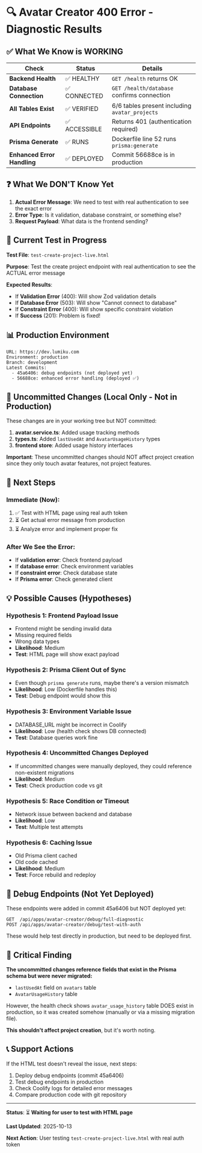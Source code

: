 # 🔍 Avatar Creator 400 Error - Diagnostic Results

## ✅ What We Know is WORKING

| Check | Status | Details |
|-------|--------|---------|
| **Backend Health** | ✅ HEALTHY | `GET /health` returns OK |
| **Database Connection** | ✅ CONNECTED | `GET /health/database` confirms connection |
| **All Tables Exist** | ✅ VERIFIED | 6/6 tables present including `avatar_projects` |
| **API Endpoints** | ✅ ACCESSIBLE | Returns 401 (authentication required) |
| **Prisma Generate** | ✅ RUNS | Dockerfile line 52 runs `prisma:generate` |
| **Enhanced Error Handling** | ✅ DEPLOYED | Commit 56688ce is in production |

## ❓ What We DON'T Know Yet

1. **Actual Error Message**: We need to test with real authentication to see the exact error
2. **Error Type**: Is it validation, database constraint, or something else?
3. **Request Payload**: What data is the frontend sending?

## 🧪 Current Test in Progress

**Test File**: `test-create-project-live.html`

**Purpose**: Test the create project endpoint with real authentication to see the ACTUAL error message

**Expected Results**:
- If **Validation Error** (400): Will show Zod validation details
- If **Database Error** (503): Will show "Cannot connect to database"
- If **Constraint Error** (400): Will show specific constraint violation
- If **Success** (201): Problem is fixed!

## 📊 Production Environment

```
URL: https://dev.lumiku.com
Environment: production
Branch: development
Latest Commits:
  - 45a6406: debug endpoints (not deployed yet)
  - 56688ce: enhanced error handling (deployed ✅)
```

## 🔧 Uncommitted Changes (Local Only - Not in Production)

These changes are in your working tree but NOT committed:

1. **avatar.service.ts**: Added usage tracking methods
2. **types.ts**: Added `lastUsedAt` and `AvatarUsageHistory` types
3. **frontend store**: Added usage history interfaces

**Important**: These uncommitted changes should NOT affect project creation since they only touch avatar features, not project features.

## 🎯 Next Steps

### Immediate (Now):
1. ✅ Test with HTML page using real auth token
2. ⏳ Get actual error message from production
3. ⏳ Analyze error and implement proper fix

### After We See the Error:
- If **validation error**: Check frontend payload
- If **database error**: Check environment variables
- If **constraint error**: Check database state
- If **Prisma error**: Check generated client

## 💡 Possible Causes (Hypotheses)

### Hypothesis 1: Frontend Payload Issue
- Frontend might be sending invalid data
- Missing required fields
- Wrong data types
- **Likelihood**: Medium
- **Test**: HTML page will show exact payload

### Hypothesis 2: Prisma Client Out of Sync
- Even though `prisma generate` runs, maybe there's a version mismatch
- **Likelihood**: Low (Dockerfile handles this)
- **Test**: Debug endpoint would show this

### Hypothesis 3: Environment Variable Issue
- DATABASE_URL might be incorrect in Coolify
- **Likelihood**: Low (health check shows DB connected)
- **Test**: Database queries work fine

### Hypothesis 4: Uncommitted Changes Deployed
- If uncommitted changes were manually deployed, they could reference non-existent migrations
- **Likelihood**: Medium
- **Test**: Check production code vs git

### Hypothesis 5: Race Condition or Timeout
- Network issue between backend and database
- **Likelihood**: Low
- **Test**: Multiple test attempts

### Hypothesis 6: Caching Issue
- Old Prisma client cached
- Old code cached
- **Likelihood**: Medium
- **Test**: Force rebuild and redeploy

## 📝 Debug Endpoints (Not Yet Deployed)

These endpoints were added in commit 45a6406 but NOT deployed yet:

```
GET  /api/apps/avatar-creator/debug/full-diagnostic
POST /api/apps/avatar-creator/debug/test-with-auth
```

These would help test directly in production, but need to be deployed first.

## 🚨 Critical Finding

**The uncommitted changes reference fields that exist in the Prisma schema but were never migrated:**
- `lastUsedAt` field on `avatars` table
- `AvatarUsageHistory` table

However, the health check shows `avatar_usage_history` table DOES exist in production, so it was created somehow (manually or via a missing migration file).

**This shouldn't affect project creation**, but it's worth noting.

## 📞 Support Actions

If the HTML test doesn't reveal the issue, next steps:
1. Deploy debug endpoints (commit 45a6406)
2. Test debug endpoints in production
3. Check Coolify logs for detailed error messages
4. Compare production code with git repository

---

**Status**: ⏳ **Waiting for user to test with HTML page**

**Last Updated**: 2025-10-13

**Next Action**: User testing `test-create-project-live.html` with real auth token
